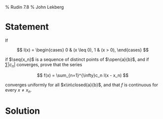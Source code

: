 % Rudin 7.8
% John Lekberg

# Statement

If

$$
I(x) =
\begin{cases}
  0 & (x \leq 0),
  1 & (x > 0),
\end{cases}
$$

if $\seq{x_n}$ is a sequence of distinct points of $\open{a}{b}$, and if $\sum|c_n|$ converges, prove that the series

$$
  f(x) = \sum_{n=1}^{\infty}c_n I(x - x_n)
$$

converges uniformly for all $x\in\closed{a}{b}$, and that $f$ is continuous for every $x\neq x_n$.

# Solution
